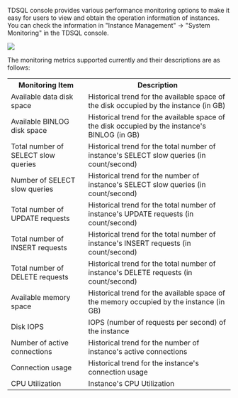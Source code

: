 
TDSQL console provides various performance monitoring options to make it easy for users to view and obtain the operation information of instances. You can check the information in "Instance Management" -> "System Monitoring" in the TDSQL console.

![](//mccdn.qcloud.com/img568a311664126.jpg)

The monitoring metrics supported currently and their descriptions are as follows:
<table class="t">
<tbody><tr>
<th> <b>Monitoring Item</b>
</th><th> <b>Description</b>
</th></tr>
<tr>
<td> Available data disk space
</td><td> Historical trend for the available space of the disk occupied by the instance (in GB)
</td></tr>
<tr>
<td> Available BINLOG disk space
</td><td> Historical trend for the available space of the disk occupied by the instance's BINLOG (in GB)
</td></tr>
<tr>
<td> Total number of SELECT slow queries
</td><td> Historical trend for the total number of instance's SELECT slow queries (in count/second)
</td></tr>
<tr>
<td> Number of SELECT slow queries
</td><td> Historical trend for the number of instance's SELECT slow queries (in count/second)
</td></tr>
<tr>
<td> Total number of UPDATE requests
</td><td> Historical trend for the total number of instance's UPDATE requests (in count/second)
</td></tr>
<tr>
<td> Total number of INSERT requests
</td><td> Historical trend for the total number of instance's INSERT requests (in count/second)
</td></tr>
<tr>
<td> Total number of DELETE requests
</td><td> Historical trend for the total number of instance's DELETE requests (in count/second)
</td></tr>
<tr>
<td> Available memory space
</td><td> Historical trend for the available space of the memory occupied by the instance (in GB)
</td></tr>
<tr>
<td> Disk IOPS
</td><td> IOPS (number of requests per second) of the instance
</td></tr>
<tr>
<td> Number of active connections
</td><td> Historical trend for the number of instance's active connections
</td></tr>
<tr>
<td> Connection usage
</td><td> Historical trend for the instance's connection usage
</td></tr>
<tr>
<td> CPU Utilization
</td><td> Instance's CPU Utilization
</td></tr></tbody></table>
